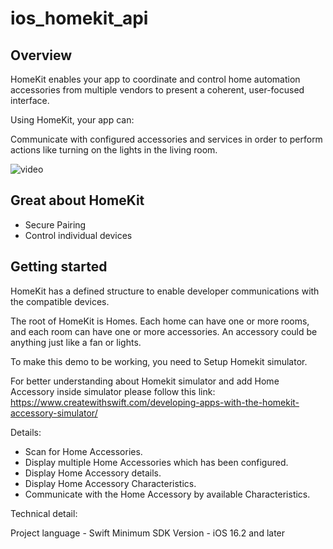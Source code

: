 # ios_homekit_api



## Overview

HomeKit enables your app to coordinate and control home automation accessories from multiple vendors to present a coherent, user-focused interface.

Using HomeKit, your app can:

Communicate with configured accessories and services in order to perform actions like turning on the lights in the living room.

![video](/Media/HomeKit-App.gif)


## Great about HomeKit

- Secure Pairing
- Control individual devices


## Getting started

HomeKit has a defined structure to enable developer communications with the compatible devices.

The root of HomeKit is Homes. Each home can have one or more rooms, and each room can have one or more accessories. An accessory could be anything just like a fan or lights.

To make this demo to be working, you need to Setup Homekit simulator.

For better understanding about Homekit simulator and add Home Accessory inside simulator please follow this link: https://www.createwithswift.com/developing-apps-with-the-homekit-accessory-simulator/

Details: 

- Scan for Home Accessories.
- Display multiple Home Accessories which has been configured.
- Display Home Accessory details.
- Display Home Accessory Characteristics.
- Communicate with the Home Accessory by available Characteristics.

Technical detail:

Project language - Swift
Minimum SDK Version - iOS 16.2 and later
